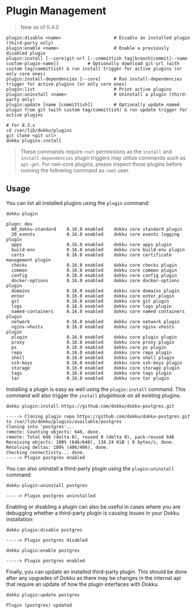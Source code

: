 # Plugin Management

> New as of 0.4.0

```
plugin:disable <name>                    # Disable an installed plugin (third-party only)
plugin:enable <name>                     # Enable a previously disabled plugin
plugin:install [--core|git-url [--committish tag|branch|commit|--name custom-plugin-name]]           # Optionally download git-url (with custom tag/committish) & run install trigger for active plugins (or only core ones)
plugin:install-dependencies [--core]     # Run install-dependencies trigger for active plugins (or only core ones)
plugin:list                              # Print active plugins
plugin:uninstall <name>                  # Uninstall a plugin (third-party only)
plugin:update [name [committish]]        # Optionally update named plugin from git (with custom tag/committish) & run update trigger for active plugins
```

```shell
# for 0.3.x
cd /var/lib/dokku/plugins
git clone <git url>
dokku plugins-install
```

> These commands require `root` permissions as the `install` and `install-dependencies` plugin triggers may utilize commands such as `apt-get`. For non-core plugins, please inspect those plugins before running the following command as `root` user.

## Usage

You can list all installed plugins using the `plugin` command:

```shell
dokku plugin
```

```
plugn: dev
  00_dokku-standard    0.16.0 enabled    dokku core standard plugin
  20_events            0.16.0 enabled    dokku core events logging plugin
  apps                 0.16.0 enabled    dokku core apps plugin
  build-env            0.16.0 enabled    dokku core build-env plugin
  certs                0.16.0 enabled    dokku core certificate management plugin
  checks               0.16.0 enabled    dokku core checks plugin
  common               0.16.0 enabled    dokku core common plugin
  config               0.16.0 enabled    dokku core config plugin
  docker-options       0.16.0 enabled    dokku core docker-options plugin
  domains              0.16.0 enabled    dokku core domains plugin
  enter                0.16.0 enabled    dokku core enter plugin
  git                  0.16.0 enabled    dokku core git plugin
  logs                 0.16.0 enabled    dokku core logs plugin
  named-containers     0.16.0 enabled    dokku core named containers plugin
  network              0.16.0 enabled    dokku core network plugin
  nginx-vhosts         0.16.0 enabled    dokku core nginx-vhosts plugin
  plugin               0.16.0 enabled    dokku core plugin plugin
  proxy                0.16.0 enabled    dokku core proxy plugin
  ps                   0.16.0 enabled    dokku core ps plugin
  repo                 0.16.0 enabled    dokku core repo plugin
  shell                0.16.0 enabled    dokku core shell plugin
  ssh-keys             0.16.0 enabled    dokku core ssh-keys plugin
  storage              0.16.0 enabled    dokku core storage plugin
  tags                 0.16.0 enabled    dokku core tags plugin
  tar                  0.16.0 enabled    dokku core tar plugin
```

Installing a plugin is easy as well using the `plugin:install` command. This command will also trigger the `install` pluginhook on all existing plugins.

```shell
dokku plugin:install https://github.com/dokku/dokku-postgres.git
```

```
-----> Cloning plugin repo https://github.com/dokku/dokku-postgres.git to /var/lib/dokku/plugins/available/postgres
Cloning into 'postgres'...
remote: Counting objects: 646, done.
remote: Total 646 (delta 0), reused 0 (delta 0), pack-reused 646
Receiving objects: 100% (646/646), 134.24 KiB | 0 bytes/s, done.
Resolving deltas: 100% (406/406), done.
Checking connectivity... done.
-----> Plugin postgres enabled
```

You can also uninstall a third-party plugin using the `plugin:uninstall` command:

```shell
dokku plugin:uninstall postgres
```

```
-----> Plugin postgres uninstalled
```

Enabling or disabling a plugin can also be useful in cases where you are debugging whether a third-party plugin is causing issues in your Dokku installation:

```shell
dokku plugin:disable postgres
```

```
-----> Plugin postgres disabled
```

```shell
dokku plugin:enable postgres
```

```
-----> Plugin postgres enabled
```

Finally, you can update an installed third-party plugin. This should be done after any upgrades of Dokku as there may be changes in the internal api that require an update of how the plugin interfaces with Dokku.

```shell
dokku plugin:update postgres
```

```
Plugin (postgres) updated
```
